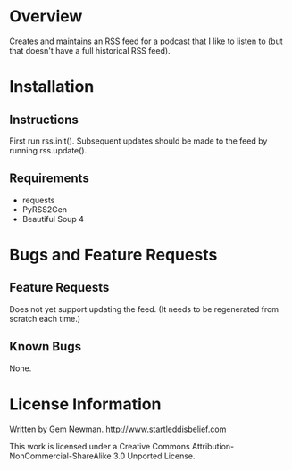 Overview
========

Creates and maintains an RSS feed for a podcast that I like to listen to (but that doesn't have a full historical RSS feed).

Installation
============

Instructions
------------

First run rss.init(). Subsequent updates should be made to the feed by running rss.update().

Requirements
------------

* requests
* PyRSS2Gen
* Beautiful Soup 4

Bugs and Feature Requests
=========================

Feature Requests
----------------

Does not yet support updating the feed. (It needs to be regenerated from scratch each time.)

Known Bugs
----------

None.

License Information
===================

Written by Gem Newman.
http://www.startleddisbelief.com

This work is licensed under a Creative Commons Attribution-NonCommercial-ShareAlike 3.0 Unported License.

